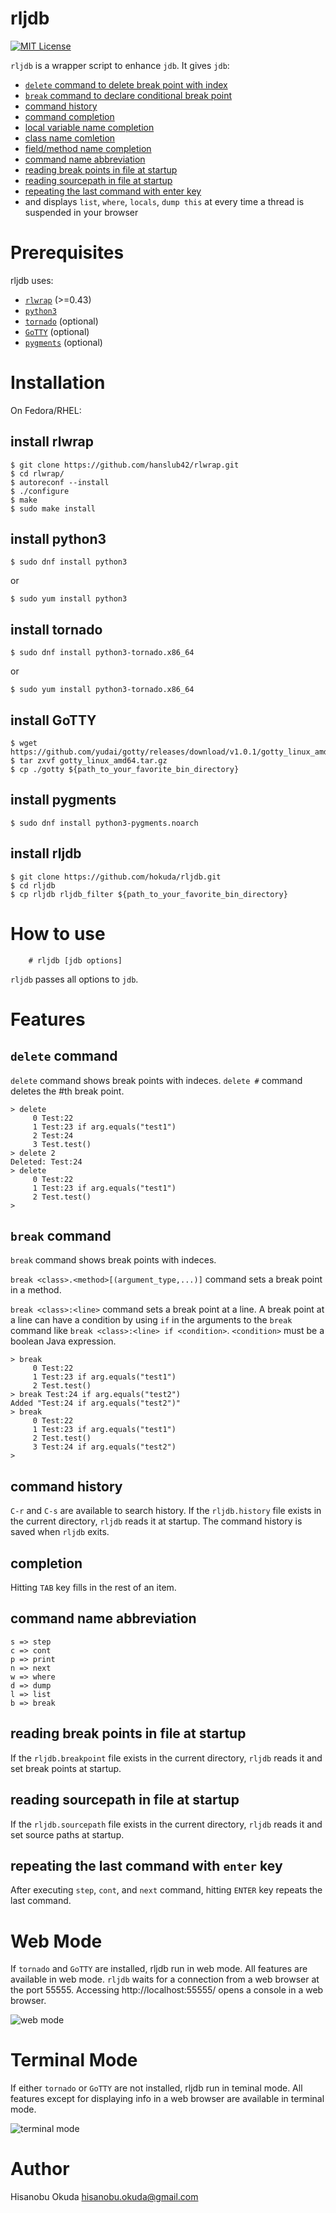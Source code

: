 # rljdb

[![MIT License](http://img.shields.io/badge/license-MIT-blue.svg?style=flat-square)][license]

[license]: https://github.com/hokuda/rljdb/blob/master/LICENSE

`rljdb` is a wrapper script to enhance `jdb`. It gives `jdb`:

* [`delete` command to delete break point with index](#delete-command)
* [`break` command to declare conditional break point](#break-command)
* [command history](#command-history)
* [command completion](#completion)
* [local variable name completion](#completion)
* [class name comletion](#completion)
* [field/method name completion](#completion)
* [command name abbreviation](#command-name-abbreviation)
* [reading break points in file at startup](#reading-break-points-in-file-at-startup)
* [reading sourcepath in file at startup](#reading-sourcepath-in-file-at-startup)
* [repeating the last command with enter key](#repeating-the-last-command-with-enter-key)
* and displays `list`, `where`, `locals`, `dump this` at every time a thread is suspended in your browser



# Prerequisites

rljdb uses:

* [`rlwrap`](https://github.com/hanslub42/rlwrap) (>=0.43)
* [`python3`](https://www.python.org/)
* [`tornado`](http://www.tornadoweb.org/en/stable/) (optional)
* [`GoTTY`](https://github.com/yudai/gotty) (optional)
* [`pygments`](http://pygments.org/) (optional)


# Installation

On Fedora/RHEL:

## install rlwrap


    $ git clone https://github.com/hanslub42/rlwrap.git
    $ cd rlwrap/
    $ autoreconf --install
    $ ./configure 
    $ make
    $ sudo make install

## install python3


    $ sudo dnf install python3

  or


    $ sudo yum install python3

## install tornado


    $ sudo dnf install python3-tornado.x86_64

  or



    $ sudo yum install python3-tornado.x86_64

## install GoTTY


    $ wget https://github.com/yudai/gotty/releases/download/v1.0.1/gotty_linux_amd64.tar.gz
    $ tar zxvf gotty_linux_amd64.tar.gz
    $ cp ./gotty ${path_to_your_favorite_bin_directory}


## install pygments


    $ sudo dnf install python3-pygments.noarch


## install rljdb


    $ git clone https://github.com/hokuda/rljdb.git
    $ cd rljdb
    $ cp rljdb rljdb_filter ${path_to_your_favorite_bin_directory}



# How to use

        # rljdb [jdb options]

`rljdb` passes all options to `jdb`.



# Features

## `delete` command

`delete` command shows break points with indeces. `delete #` command deletes the #th break point.

    > delete
         0 Test:22
         1 Test:23 if arg.equals("test1")
         2 Test:24
         3 Test.test()
    > delete 2
    Deleted: Test:24
    > delete
         0 Test:22
         1 Test:23 if arg.equals("test1")
         2 Test.test()
    > 

## `break` command

`break` command shows break points with indeces.

`break <class>.<method>[(argument_type,...)]` command sets a break point in a method.

`break <class>:<line>` command sets a break point at a line. A break point at a line can have a condition by using `if` in the arguments to the `break` command like `break <class>:<line> if <condition>`. `<condition>` must be a boolean Java expression.

    > break
         0 Test:22
         1 Test:23 if arg.equals("test1")
         2 Test.test()
    > break Test:24 if arg.equals("test2")
    Added "Test:24 if arg.equals("test2")"
    > break
         0 Test:22
         1 Test:23 if arg.equals("test1")
         2 Test.test()
         3 Test:24 if arg.equals("test2")
    > 

## command history

`C-r` and `C-s` are available to search history. If the `rljdb.history` file exists in the current directory, `rljdb` reads it at startup. The command history is saved when `rljdb` exits.

## completion

Hitting `TAB` key fills in the rest of an item.

## command name abbreviation

    s => step
    c => cont
    p => print
    n => next
    w => where
    d => dump
    l => list
    b => break

## reading break points in file at startup

If the `rljdb.breakpoint` file exists in the current directory, `rljdb` reads it and set break points at startup.

## reading sourcepath in file at startup

If the `rljdb.sourcepath` file exists in the current directory, `rljdb` reads it and set source paths at startup.
  
## repeating the last command with `enter` key

After executing `step`, `cont`, and `next` command, hitting `ENTER` key repeats the last command.



# Web Mode

If `tornado` and `GoTTY` are installed, rljdb run in web mode. All features are available in web mode. `rljdb` waits for a connection from a web browser at the port 55555. Accessing http://localhost:55555/ opens a console in a web browser.

![web mode](web-mode.png)



# Terminal Mode

If either `tornado` or `GoTTY` are not installed, rljdb run in teminal mode. All features except for displaying info in a web browser are available in terminal mode.

![terminal mode](terminal-mode.png)



# Author

Hisanobu Okuda hisanobu.okuda@gmail.com

